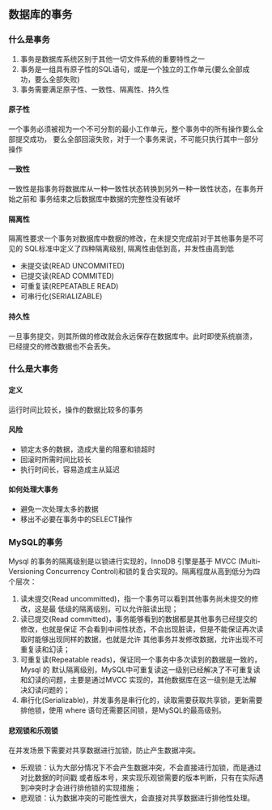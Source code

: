 ## 数据库的事务
### 什么是事务
1. 事务是数据库系统区别于其他一切文件系统的重要特性之一
2. 事务是一组具有原子性的SQL语句，或是一个独立的工作单元(要么全部成功，要么全部失败)
3. 事务需要满足原子性、一致性、隔离性、持久性

#### 原子性
一个事务必须被视为一个不可分割的最小工作单元，整个事务中的所有操作要么全部提交成功，
要么全部回滚失败，对于一个事务来说，不可能只执行其中一部分操作

#### 一致性
一致性是指事务将数据库从一种一致性状态转换到另外一种一致性状态，在事务开始之前和
事务结束之后数据库中数据的完整性没有破坏

#### 隔离性
隔离性要求一个事务对数据库中数据的修改，在未提交完成前对于其他事务是不可见的
SQL标准中定义了四种隔离级别, 隔离性由低到高，并发性由高到低
* 未提交读(READ UNCOMMITED)
* 已提交读(READ COMMITED)
* 可重复读(REPEATABLE READ)
* 可串行化(SERIALIZABLE) 

#### 持久性
一旦事务提交，则其所做的修改就会永远保存在数据库中。此时即使系统崩溃，
已经提交的修改数据也不会丢失。

### 什么是大事务
#### 定义
运行时间比较长，操作的数据比较多的事务

#### 风险
* 锁定太多的数据，造成大量的阻塞和锁超时
* 回滚时所需时间比较长
* 执行时间长，容易造成主从延迟

#### 如何处理大事务
* 避免一次处理太多的数据
* 移出不必要在事务中的SELECT操作

### MySQL的事务
Mysql 的事务的隔离级别是以锁进行实现的，InnoDB 引擎是基于 MVCC (Multi-Versioning
Concurrency Control)和锁的复合实现的。隔离程度从高到低分为四个层次：
1. 读未提交(Read uncommitted)，指一个事务可以看到其他事务尚未提交的修改，这是最
低级的隔离级别，可以允许脏读出现；
2. 读已提交(Read committed)，事务能够看到的数据都是其他事务已经提交的修改，也就是保证
不会看到中间性状态，不会出现脏读，但是不能保证再次读取时能够出现同样的数据，也就是允许
其他事务并发修改数据，允许出现不可重复读和幻读；
3. 可重复读(Repeatable reads)，保证同一个事务中多次读到的数据是一致的，Mysql 的
默认隔离级别，MySQL中可重复读这一级别已经解决了不可重复读和幻读的问题，主要是通过MVCC
实现的，其他数据库在这一级别是无法解决幻读问题的；
4. 串行化(Serializable)，并发事务是串行化的，读取需要获取共享锁，更新需要排他锁，使用
where 语句还需要区间锁，是MySQL的最高级别。

#### 悲观锁和乐观锁
在并发场景下需要对共享数据进行加锁，防止产生数据冲突。
* 乐观锁：认为大部分情况下不会产生数据冲突，不会直接进行加锁，而是通过对比数据的时间戳
或者版本号，来实现乐观锁需要的版本判断，只有在实际遇到冲突时才会进行排他锁的实现措施；
* 悲观锁：认为数据冲突的可能性很大，会直接对共享数据进行排他性处理。